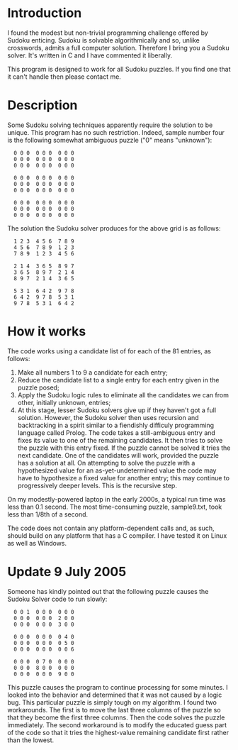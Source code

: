 # Introduction
I found the modest but non-trivial programming challenge offered by Sudoku
enticing. Sudoku is solvable algorithmically and so, unlike crosswords,
admits a full computer solution. Therefore I bring you a Sudoku solver.
It's written in C and I have commented it liberally.

This program is designed to work for all Sudoku puzzles. If you find one that
it can't handle then please contact me.

# Description
Some Sudoku solving techniques apparently require the solution to be unique.
This program has no such restriction. Indeed, sample number four is the
following somewhat ambiguous puzzle ("0" means "unknown"):

      0 0 0  0 0 0  0 0 0
      0 0 0  0 0 0  0 0 0
      0 0 0  0 0 0  0 0 0

      0 0 0  0 0 0  0 0 0
      0 0 0  0 0 0  0 0 0
      0 0 0  0 0 0  0 0 0

      0 0 0  0 0 0  0 0 0
      0 0 0  0 0 0  0 0 0
      0 0 0  0 0 0  0 0 0

The solution the Sudoku solver produces for the above grid is as
follows:

      1 2 3  4 5 6  7 8 9
      4 5 6  7 8 9  1 2 3
      7 8 9  1 2 3  4 5 6

      2 1 4  3 6 5  8 9 7
      3 6 5  8 9 7  2 1 4
      8 9 7  2 1 4  3 6 5

      5 3 1  6 4 2  9 7 8
      6 4 2  9 7 8  5 3 1
      9 7 8  5 3 1  6 4 2

# How it works
The code works using a candidate list of for each of the 81 entries,
as follows:

   1. Make all numbers 1 to 9 a candidate for each entry;
   2. Reduce the candidate list to a single entry for each entry given in the
      puzzle posed;
   3. Apply the Sudoku logic rules to eliminate all the candidates we can from
      other, initially unknown, entries;
   4. At this stage, lesser Sudoku solvers give up if they haven't got a full
      solution. However, the Sudoku solver then uses recursion
      and backtracking in a spirit similar to a fiendishly difficuly
      programming language called Prolog. The code takes a still-ambiguous
      entry and fixes its value to one of the remaining candidates. It then
      tries to solve the puzzle with this entry fixed. If the puzzle cannot
      be solved it tries the next candidate. One of the candidates will work,
      provided the puzzle has a solution at all. On attempting to solve the
      puzzle with a hypothesized value for an as-yet-undetermined value the
      code may have to hypothesize a fixed value for another entry; this may
      continue to progressively deeper levels. This is the recursive step.

On my modestly-powered laptop in the early 2000s, a typical run time was
less than 0.1 second. The most time-consuming puzzle, sample9.txt, took
less than 1/8th of a second.

The code does not contain any platform-dependent calls and, as such, should
build on any platform that has a C compiler. I have tested it on Linux as well
as Windows.

# Update 9 July 2005
Someone has kindly pointed out that the following puzzle causes the Sudoku Solver code to run slowly:

      0 0 1  0 0 0  0 0 0
      0 0 0  0 0 0  2 0 0
      0 0 0  0 0 0  3 0 0

      0 0 0  0 0 0  0 4 0
      0 0 0  0 0 0  0 5 0
      0 0 0  0 0 0  0 0 6

      0 0 0  0 7 0  0 0 0
      0 0 0  8 0 0  0 0 0
      0 0 0  0 0 0  9 0 0

This puzzle causes the program to continue processing for some minutes. I
looked into the behavior and determined that it was not caused by a logic bug.
This particular puzzle is simply tough on my algorithm. I found two
workarounds. The first is to move the last three columns of the puzzle so that
they become the first three columns. Then the code solves the puzzle
immediately. The second workaround is to modify the educated guess part of the
code so that it tries the highest-value remaining candidate first rather than
the lowest.
